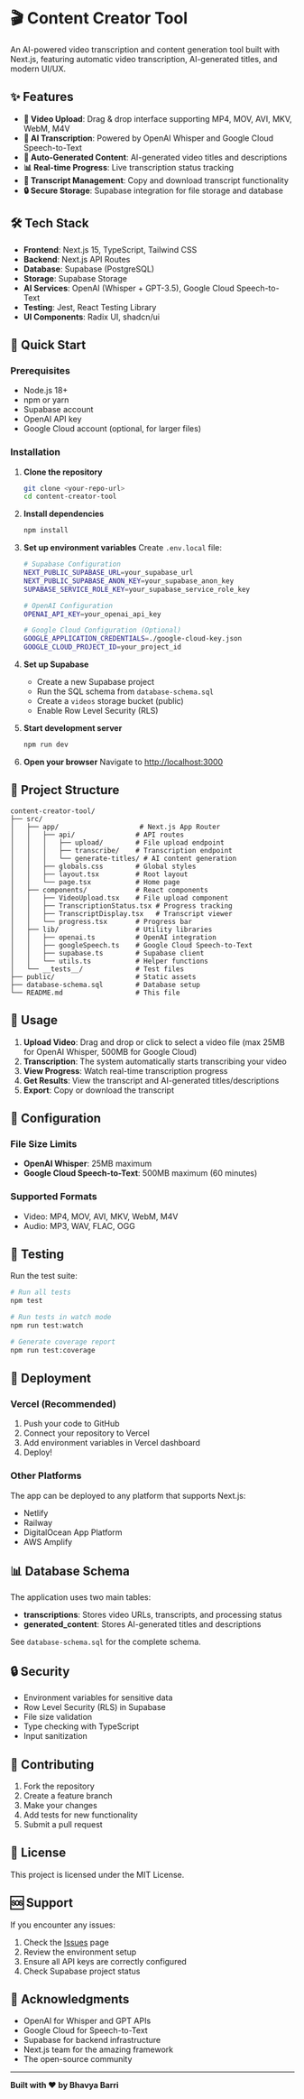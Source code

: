 # 🎬 Content Creator Tool

An AI-powered video transcription and content generation tool built with Next.js, featuring automatic video transcription, AI-generated titles, and modern UI/UX.

## ✨ Features

- **🎥 Video Upload**: Drag & drop interface supporting MP4, MOV, AVI, MKV, WebM, M4V
- **🎤 AI Transcription**: Powered by OpenAI Whisper and Google Cloud Speech-to-Text
- **📝 Auto-Generated Content**: AI-generated video titles and descriptions
- **📊 Real-time Progress**: Live transcription status tracking
- **💾 Transcript Management**: Copy and download transcript functionality
- **🔒 Secure Storage**: Supabase integration for file storage and database

## 🛠️ Tech Stack

- **Frontend**: Next.js 15, TypeScript, Tailwind CSS
- **Backend**: Next.js API Routes
- **Database**: Supabase (PostgreSQL)
- **Storage**: Supabase Storage
- **AI Services**: OpenAI (Whisper + GPT-3.5), Google Cloud Speech-to-Text
- **Testing**: Jest, React Testing Library
- **UI Components**: Radix UI, shadcn/ui

## 🚀 Quick Start

### Prerequisites

- Node.js 18+ 
- npm or yarn
- Supabase account
- OpenAI API key
- Google Cloud account (optional, for larger files)

### Installation

1. **Clone the repository**
   ```bash
   git clone <your-repo-url>
   cd content-creator-tool
   ```

2. **Install dependencies**
   ```bash
   npm install
   ```

3. **Set up environment variables**
   Create `.env.local` file:
   ```bash
   # Supabase Configuration
   NEXT_PUBLIC_SUPABASE_URL=your_supabase_url
   NEXT_PUBLIC_SUPABASE_ANON_KEY=your_supabase_anon_key
   SUPABASE_SERVICE_ROLE_KEY=your_supabase_service_role_key

   # OpenAI Configuration
   OPENAI_API_KEY=your_openai_api_key

   # Google Cloud Configuration (Optional)
   GOOGLE_APPLICATION_CREDENTIALS=./google-cloud-key.json
   GOOGLE_CLOUD_PROJECT_ID=your_project_id
   ```

4. **Set up Supabase**
   - Create a new Supabase project
   - Run the SQL schema from `database-schema.sql`
   - Create a `videos` storage bucket (public)
   - Enable Row Level Security (RLS)

5. **Start development server**
   ```bash
   npm run dev
   ```

6. **Open your browser**
   Navigate to [http://localhost:3000](http://localhost:3000)

## 📁 Project Structure

```
content-creator-tool/
├── src/
│   ├── app/                    # Next.js App Router
│   │   ├── api/               # API routes
│   │   │   ├── upload/        # File upload endpoint
│   │   │   ├── transcribe/    # Transcription endpoint
│   │   │   └── generate-titles/ # AI content generation
│   │   ├── globals.css        # Global styles
│   │   ├── layout.tsx         # Root layout
│   │   └── page.tsx           # Home page
│   ├── components/            # React components
│   │   ├── VideoUpload.tsx    # File upload component
│   │   ├── TranscriptionStatus.tsx # Progress tracking
│   │   ├── TranscriptDisplay.tsx   # Transcript viewer
│   │   └── progress.tsx       # Progress bar
│   ├── lib/                   # Utility libraries
│   │   ├── openai.ts          # OpenAI integration
│   │   ├── googleSpeech.ts    # Google Cloud Speech-to-Text
│   │   ├── supabase.ts        # Supabase client
│   │   └── utils.ts           # Helper functions
│   └── __tests__/             # Test files
├── public/                    # Static assets
├── database-schema.sql        # Database setup
└── README.md                  # This file
```

## 🎯 Usage

1. **Upload Video**: Drag and drop or click to select a video file (max 25MB for OpenAI Whisper, 500MB for Google Cloud)
2. **Transcription**: The system automatically starts transcribing your video
3. **View Progress**: Watch real-time transcription progress
4. **Get Results**: View the transcript and AI-generated titles/descriptions
5. **Export**: Copy or download the transcript

## 🔧 Configuration

### File Size Limits

- **OpenAI Whisper**: 25MB maximum
- **Google Cloud Speech-to-Text**: 500MB maximum (60 minutes)

### Supported Formats

- Video: MP4, MOV, AVI, MKV, WebM, M4V
- Audio: MP3, WAV, FLAC, OGG

## 🧪 Testing

Run the test suite:

```bash
# Run all tests
npm test

# Run tests in watch mode
npm run test:watch

# Generate coverage report
npm run test:coverage
```

## 🚀 Deployment

### Vercel (Recommended)

1. Push your code to GitHub
2. Connect your repository to Vercel
3. Add environment variables in Vercel dashboard
4. Deploy!

### Other Platforms

The app can be deployed to any platform that supports Next.js:
- Netlify
- Railway
- DigitalOcean App Platform
- AWS Amplify

## 📊 Database Schema

The application uses two main tables:

- **transcriptions**: Stores video URLs, transcripts, and processing status
- **generated_content**: Stores AI-generated titles and descriptions

See `database-schema.sql` for the complete schema.

## 🔒 Security

- Environment variables for sensitive data
- Row Level Security (RLS) in Supabase
- File size validation
- Type checking with TypeScript
- Input sanitization

## 🤝 Contributing

1. Fork the repository
2. Create a feature branch
3. Make your changes
4. Add tests for new functionality
5. Submit a pull request

## 📝 License

This project is licensed under the MIT License.

## 🆘 Support

If you encounter any issues:

1. Check the [Issues](https://github.com/your-username/content-creator-tool/issues) page
2. Review the environment setup
3. Ensure all API keys are correctly configured
4. Check Supabase project status

## 🎉 Acknowledgments

- OpenAI for Whisper and GPT APIs
- Google Cloud for Speech-to-Text
- Supabase for backend infrastructure
- Next.js team for the amazing framework
- The open-source community

---

**Built with ❤️ by Bhavya Barri**